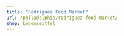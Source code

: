 ```yaml
---
title: "Rodriguez Food Market"
url: /philadelphia/rodriguez-food-market/
shop: Lebensmittel
---
```

